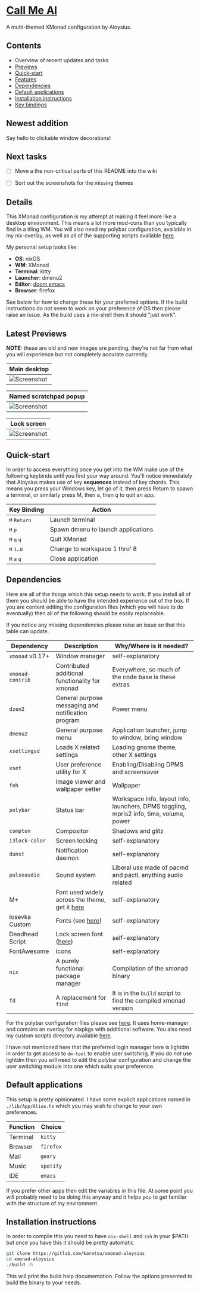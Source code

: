 # [Call Me Al](https://www.youtube.com/watch?v=uq-gYOrU8bA)


A multi-themed XMonad configuration by Aloysius.


## Contents

* Overview of recent updates and tasks
* [Previews](#latest-previews)
* [Quick-start](#quick-start)
* [Features](#features)
* [Dependencies](#dependencies)
* [Default applications](#default-applications)
* [Installation instructions](#installation-instructions)
* [Key bindings](#key-bindings)


## Newest addition

Say hello to clickable window decorations!


## Next tasks

- [ ] Move a the non-critical parts of this README into the wiki
- [ ] Sort out the screenshots for the missing themes


## Details

This XMonad configuration is my attempt at making it feel more like a desktop
environment. This means a lot more mod-cons than you typically find in a tiling
WM. You will also need my polybar configuration, available in my nix-overlay, as
well as all of the supporting scripts available
[here](https://gitlab.com/karetsu/scripts).


My personal setup looks like:

- **OS**:       nixOS
- **WM**:       XMonad
- **Terminal**: kitty
- **Launcher**: dmenu2
- **Editor**:   [doom emacs](https://github.com/hlissner/doom-emacs)
- **Browser**:  firefox


See below for how to change these for your preferred options. If the build
instructions do not seem to work on your preference of OS then please raise an
issue. As the build uses a nix-shell then it should "just work".


## Latest Previews

**NOTE:** these are old and new images are pending, they're not far from what you will experience but not completely accurate currently.


| Main desktop                                 |
| ---                                          |
| ![Screenshot](https://imgur.com/mCqz67s.png) |


| Named scratchpad popup                         |
| ---                                            |
| ![Screenshot](https://i.imgur.com/jJcEoeQ.png) |

| Lock screen                                    |
| ------------------------------------------     |
| ![Screenshot](https://i.imgur.com/KVXTttS.png) |



## Quick-start

In order to access everything once you get into the WM make use of the following keybinds until you find your way around. You'll notice immediately that Aloysius makes use of key **sequences** instead of key chords. This means you press your Windows key, let go of it, then press Return to spawn a terminal, or similarly press M, then a, then q to quit an app.

| Key Binding                              | Action                             |
|------------------------------------------|------------------------------------|
| <kbd>M</kbd> <kbd>Return</kbd>           | Launch terminal                    |
| <kbd>M</kbd> <kbd>p</kbd>                | Spawn dmenu to launch applications |
| <kbd>M</kbd> <kbd>q</kbd> <kbd>q</kbd>   | Quit XMonad                        |
| <kbd>M</kbd> <kbd>1</kbd>..<kbd>8</kbd>  | Change to workspace 1 thro' 8      |
| <kbd>M</kbd> <kbd>a</kbd> <kbd>q</kbd>   | Close application                  |


## Dependencies

Here are all of the things which this setup needs to work. If you install all of them you should be able to have the intended experience out of the box. If you are content editing the configuration files (which you will have to do eventually) then all of the following should be easily replaceable.

If you notice any missing dependencies please raise an issue so that this table can update.

| Dependency       | Description                                                                    | Why/Where is it needed?                                                                 |
|------------------|--------------------------------------------------------------------------------|-----------------------------------------------------------------------------------------|
| `xmonad` v0.17+  | Window manager                                                                 | self-explanatory                                                                        |
| `xmonad-contrib` | Contributed additional functionality for xmonad                                | Everywhere, so much of the code base is these extras                                    |
| `dzen2`          | General purpose messaging and notification program                             | Power menu                                                                              |
| `dmenu2`         | General purpose menu                                                           | Application launcher, jump to window, bring window                                      |
| `xsettingsd`     | Loads X related settings                                                       | Loading gnome theme, other X settings                                                   |
| `xset`           | User preference utility for X                                                  | Enabling/Disabling DPMS and screensaver                                                 |
| `feh`            | Image viewer and wallpaper setter                                              | Wallpaper                                                                               |
| `polybar`        | Status bar                                                                     | Workspace info, layout info, launchers, DPMS toggling, mpris2 info, time, volume, power |
| `compton`        | Compositor                                                                     | Shadows and glitz                                                                       |
| `i3lock-color`   | Screen locking                                                                 | self-explanatory                                                                        |
| `dunst`          | Notification daemon                                                            | self-explanatory                                                                        |
| `pulseaudio`     | Sound system                                                                   | Liberal use made of pacmd and pactl, anything audio related                             |
| M+               | Font used widely across the theme, get it [here](https://mplus-fonts.osdn.jp/) | self-explanatory                                                                        |
| Iosevka Custom   | Fonts (see [here](https://github.com/elenapan/dotfiles))                       | self-explanatory                                                                        |
| Deadhead Script  | Lock screen font ([here](https://www.dafont.com/deadhead-script.font))         | self-explanatory                                                                        |
| FontAwesome      | Icons                                                                          | self-explanatory                                                                        |
| `nix`            | A purely functional package manager                                            | Compilation of the xmonad binary                                                        |
| `fd`             | A replacement for `find`                                                       | It is in the `build` script to find the compiled xmonad version                         |

For the polybar configuration files please see [here](https://github.com/karetsu/nix-overlays). It uses home-manager and contains an overlay for nixpkgs with additional software. You also need my custom scripts directory available [here](https://github.com/karetsu/scripts).

I have not mentioned here that the preferred login manager here is lightdm in order to get access to `dm-tool` to enable user switching. If you do *not* use lightdm then you will need to edit the polybar configuration and change the user switching module into one which suits your preference.


## Default applications

This setup is pretty opinionated. I have some explicit applications named in `./lib/App/Alias.hs` which you may wish to change to your own preferences.

| Function | Choice    |
| ---      | ---       |
| Terminal | `kitty`   |
| Browser  | `firefox` |
| Mail     | `geary`   |
| Music    | `spotify` |
| IDE      | `emacs`   |

If you prefer other apps then edit the variables in this file. At some point you will probably need to be doing this anyway and it helps you to get familiar with the structure of my environment.


## Installation instructions

In order to compile this you need to have `nix-shell` and `zsh` in your $PATH but once you have this it should be pretty automatic

``` sh
git clone https://gitlab.com/karetsu/xmonad-aloysius
cd xmonad-aloysius
./build -h
```

This will print the build help documentation. Follow the options presented to build the binary to your needs.
